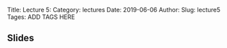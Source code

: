 Title: Lecture 5:
Category: lectures
Date: 2019-06-06
Author: 
Slug: lecture5
Tages: ADD TAGS HERE


## Slides